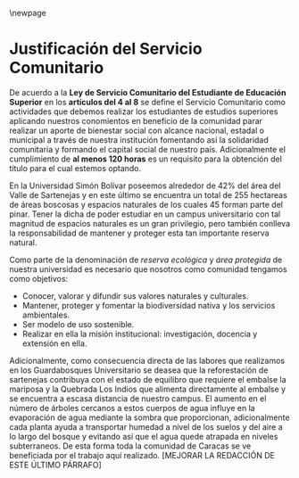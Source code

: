 \newpage

# Justificación del Servicio Comunitario

De acuerdo a la **Ley de Servicio Comunitario del Estudiante de Educación Superior**
en los **artículos del 4 al 8** se define el Servicio Comunitario como
actividades que debemos realizar los estudiantes de estudios superiores 
aplicando nuestros conomientos en beneficio de la comunidad parar realizar un 
aporte de bienestar social con alcance nacional, estadal o municipal a través
de nuestra institución fomentando así la solidaridad comunitaria y formando
el capital social de nuestro país. Adicionalmente el cumplimiento de 
**al menos 120 horas** es un requisito para la obtención del título para el cual 
estemos optando.

En la Universidad Simón Bolívar poseemos alrededor de 42\% del área del Valle 
de Sartenejas y en este último se encuentra un total de 255 hectareas de áreas
boscosas y espacios naturales de los cuales 45 forman parte del pinar. Tener
la dicha de poder estudiar en un campus universitario con tal magnitud de espacios 
naturales es un gran privilegio, pero también conlleva la responsabilidad de
mantener y proteger esta tan importante reserva natural.

Como parte de la denominación de *reserva ecológica* y *área protegida* de 
nuestra universidad es necesario que nosotros como comunidad tengamos como objetivos:

- Conocer, valorar y difundir sus valores naturales y culturales.
- Mantener, proteger y fomentar la biodiversidad nativa y los servicios ambientales.
- Ser modelo de uso sostenible.
- Realizar en ella la misión institucional: investigación, docencia y extensión en ella.

Adicionalmente, como consecuencia directa de las labores que realizamos en
los Guardabosques Universitario se deasea que la reforestación de sartenejas
contribuya con el estado de equilibro que requiere el embalse la mariposa y 
la Quebrada Los Indios que alimenta directamente al embalse y se encuentra a
escasa distancia de nuestro campus. El aumento en el número de árboles cercanos
a estos cuerpos de agua influye en la evaporación de agua mediante la sombra
que proporcionan, adicionalmente cada planta ayuda a transportar humedad 
a nivel de los suelos y del aire a lo largo del bosque y evitando así que el
agua quede atrapada en niveles subterraneos. De esta forma toda la comunidad de 
Caracas se ve beneficiada por el trabajo aquí realizado.
[MEJORAR LA REDACCIÓN DE ESTE ÚLTIMO PÁRRAFO]